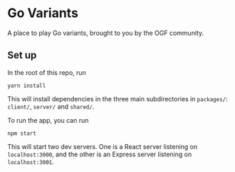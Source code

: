 # Go Variants
A place to play Go variants, brought to you by the OGF community.

## Set up
In the root of this repo, run

```
yarn install
```

This will install dependencies in the three main subdirectories in `packages/`: `client/`, `server/` and `shared/`.

To run the app, you can run

```
npm start
```

This will start two dev servers.  One is a React server listening on `localhost:3000`, and the other is an Express server listening on `localhost:3001`.
